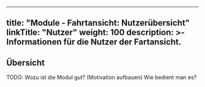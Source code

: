 
---
title: "Module - Fahrtansicht: Nutzerübersicht"
linkTitle: "Nutzer"
weight: 100
description: >-
     Informationen für die Nutzer der Fartansicht.
---

## Übersicht

TODO: Wozu ist die Modul gut? (Motivation aufbauen) Wie bedient man es?